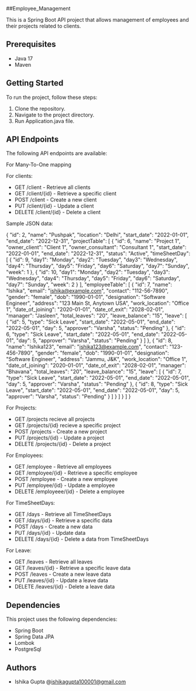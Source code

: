 ##Employee_Management

This is a Spring Boot API project that allows management of employees and their projects related to clients.

## Prerequisites

- Java 17 
- Maven

## Getting Started

To run the project, follow these steps:

1. Clone the repository.
2. Navigate to the project directory.
3. Run Application.java file.


## API Endpoints

The following API endpoints are available:

For Many-To-One mapping

For clients:

- GET /client - Retrieve all clients
- GET /client/{id} - Retrieve a specific client
- POST /client - Create a new client
- PUT /client/{id} - Update a client
- DELETE /client/{id} - Delete a client

Sample JSON data:

{
    "id": 2,
    "name": "Pushpak",
    "location": "Delhi",
    "start_date": "2022-01-01",
    "end_date": "2022-12-31",
    "projectTable": [
        {
            "id": 6,
            "name": "Project 1",
            "owner_client": "Client 1",
            "owner_consultant": "Consultant 1",
            "start_date": "2022-01-01",
            "end_date": "2022-12-31",
            "status": "Active",
            "timeSheetDay": [
                {
                    "id": 9,
                    "day1": "Monday",
                    "day2": "Tuesday",
                    "day3": "Wednesday",
                    "day4": "Thursday",
                    "day5": "Friday",
                    "day6": "Saturday",
                    "day7": "Sunday",
                    "week": 1
                },
                {
                    "id": 10,
                    "day1": "Monday",
                    "day2": "Tuesday",
                    "day3": "Wednesday",
                    "day4": "Thursday",
                    "day5": "Friday",
                    "day6": "Saturday",
                    "day7": "Sunday",
                    "week": 2
                }
            ],
            "employeeTable": [
                {
                    "id": 7,
                    "name": "Ishika",
                    "email": "ishika@example.com",
                    "contact": "112-56-7890",
                    "gender": "female",
                    "dob": "1990-01-01",
                    "designation": "Software Engineer",
                    "address": "123 Main St, Anytown USA",
                    "work_location": "Office 1",
                    "date_of_joining": "2020-01-01",
                    "date_of_exit": "2028-02-01",
                    "manager": "Jasleen",
                    "total_leaves": "20",
                    "leave_balance": "15",
                    "leave": [
                        {
                            "id": 5,
                            "type": "Sick Leave",
                            "start_date": "2022-05-01",
                            "end_date": "2022-05-01",
                            "day": 5,
                            "approver": "Varsha",
                            "status": "Pending"
                        },
                        {
                            "id": 6,
                            "type": "Sick Leave",
                            "start_date": "2022-05-01",
                            "end_date": "2022-05-01",
                            "day": 5,
                            "approver": "Varsha",
                            "status": "Pending"
                        }
                    ]
                },
                {
                    "id": 8,
                    "name": "Ishika123",
                    "email": "ishika123@example.com",
                    "contact": "123-456-7890",
                    "gender": "female",
                    "dob": "1990-01-01",
                    "designation": "Software Engineer",
                    "address": "Jammu, J&K",
                    "work_location": "Office 1",
                    "date_of_joining": "2020-01-01",
                    "date_of_exit": "2028-02-01",
                    "manager": "Bhavana",
                    "total_leaves": "20",
                    "leave_balance": "15",
                    "leave": [
                        {
                            "id": 7,
                            "type": "Sick Leave",
                            "start_date": "2022-05-01",
                            "end_date": "2022-05-01",
                            "day": 5,
                            "approver": "Varsha",
                            "status": "Pending"
                        },
                        {
                            "id": 8,
                            "type": "Sick Leave",
                            "start_date": "2022-05-01",
                            "end_date": "2022-05-01",
                            "day": 5,
                            "approver": "Varsha",
                            "status": "Pending"
                        }
                    ]
                }
            ]
        }
    ]
}

For Projects:

- GET /projects recieve all projects
- GET /projects/{id} recieve a specific project
- POST /projects - Create a new project
- PUT /projects/{id} - Update a project
- DELETE /projects/{id} - Delete a project

For Employees:

- GET /employee - Retrieve all employees
- GET /employee/{id} - Retrieve a specific employee
- POST /employee - Create a new employee
- PUT /employee/{id} - Update a employee
- DELETE /employeee/{id} - Delete a employee

For TimeSheetDays:

- GET /days - Retrieve all TimeSheetDays
- GET /days/{id} - Retrieve a specific data
- POST /days - Create a new data
- PUT /days/{id} - Update data
- DELETE /days/{id} - Delete a data from TimeSheetDays

For Leave:

- GET /leaves - Retrieve all leaves
- GET /leaves/{id} - Retrieve a specific leave data
- POST /leaves - Create a new leave data
- PUT /leaves/{id} - Update a leave data
- DELETE /leaves/{id} - Delete a leave data



## Dependencies

This project uses the following dependencies:

- Spring Boot
- Spring Data JPA
- Lombok
- PostgreSql

## Authors

- Ishika Gupta @ishikagupta100001@gmail.com
